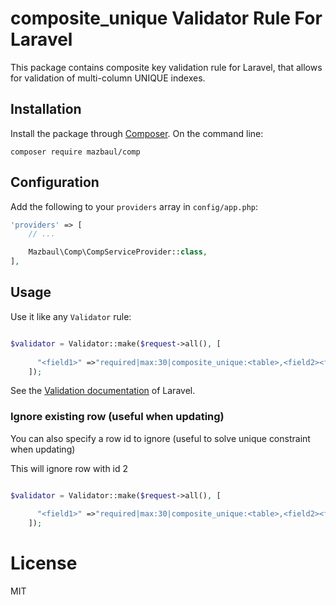 # composite_unique Validator Rule For Laravel


This package contains composite key validation rule for Laravel, that allows for validation of multi-column UNIQUE indexes.

## Installation

Install the package through [Composer](http://getcomposer.org).
On the command line:

```
composer require mazbaul/comp
```

## Configuration

Add the following to your `providers` array in `config/app.php`:

```php
'providers' => [
    // ...

    Mazbaul\Comp\CompServiceProvider::class,
],
```

## Usage

Use it like any `Validator` rule:

```php

$validator = Validator::make($request->all(), [
      
      "<field1>" =>"required|max:30|composite_unique:<table>,<field2><field3>,...",
    ]);
```

See the [Validation documentation](http://laravel.com/docs/validation) of Laravel.



### Ignore existing row (useful when updating)

You can also specify a row id to ignore (useful to solve unique constraint when updating)

This will ignore row with id 2

```php

$validator = Validator::make($request->all(), [
      
      "<field1>" =>"required|max:30|composite_unique:<table>,<field2><field3>,...,ignore-$id",
    ]);
```

# License

MIT
